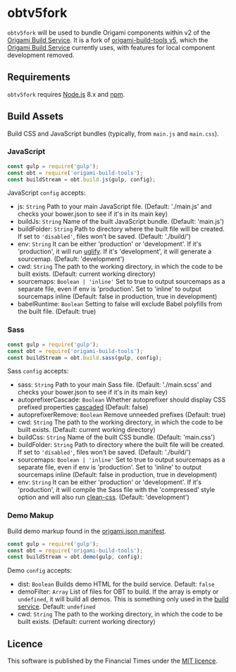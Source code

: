 # obtv5fork

`obtv5fork` will be used to bundle Origami components within v2 of the [Origami Build Service](https://github.com/Financial-Times/origami-build-service). It is a fork of [origami-build-tools v5](https://github.com/Financial-Times/origami-build-tools), which the [Origami Build Service](https://github.com/Financial-Times/origami-build-service) currently uses, with features for local component development removed.

## Requirements

`obtv5fork` requires [Node.js] 8.x and [npm].

## Build Assets

Build CSS and JavaScript bundles (typically, from `main.js` and `main.css`).

### JavaScript

```js
const gulp = require('gulp');
const obt = require('origami-build-tools');
const buildStream = obt.build.js(gulp, config);
```

JavaScript `config` accepts:
- js: `String` Path to your main JavaScript file. (Default: './main.js' and checks your bower.json to see if it's in its main key)
- buildJs: `String` Name of the built JavaScript bundle. (Default: 'main.js')
- buildFolder: `String` Path to directory where the built file will be created. If set to `'disabled'`, files won't be saved. (Default: './build/')
- env: `String` It can be either 'production' or 'development'. If it's 'production', it will run [uglify](https://github.com/mishoo/UglifyJS2). If it's 'development', it will generate a sourcemap. (Default: 'development')
- cwd: `String` The path to the working directory, in which the code to be built exists. (Default: current working directory)
- sourcemaps: `Boolean | 'inline'` Set to true to output sourcemaps as a separate file, even if env is 'production'. Set to 'inline' to output sourcemaps inline (Default: false in production, true in development)
- babelRuntime: `Boolean` Setting to false will exclude Babel polyfills from the built file. (Default: true)

### Sass

```js
const gulp = require('gulp');
const obt = require('origami-build-tools');
const buildStream = obt.build.sass(gulp, config);
```

Sass `config` accepts:
- sass: `String` Path to your main Sass file. (Default: './main.scss' and checks your bower.json to see if it's in its main key)
- autoprefixerCascade: `Boolean` Whether autoprefixer should display CSS prefixed properties [cascaded](https://github.com/postcss/autoprefixer#visual-cascade) (Default: false)
- autoprefixerRemove: `Boolean` Remove unneeded prefixes (Default: true)
- cwd: `String` The path to the working directory, in which the code to be built exists. (Default: current working directory)
- buildCss: `String` Name of the built CSS bundle. (Default: 'main.css')
- buildFolder: `String` Path to directory where the built file will be created. If set to `'disabled'`, files won't be saved. (Default: './build/')
- sourcemaps: `Boolean | 'inline'` Set to true to output sourcemaps as a separate file, even if env is 'production'. Set to 'inline' to output sourcemaps inline (Default: false in production, true in development)
- env: `String` It can be either 'production' or 'development'. If it's 'production', it will compile the Sass file with the 'compressed' style option and will also run [clean-css](https://github.com/jakubpawlowicz/clean-css). (Default: 'development')

### Demo Makup

Build demo markup found in the [origami.json manifest](https://origami.ft.com/spec/v1/manifest/).

```js
const gulp = require('gulp');
const obt = require('origami-build-tools');
const buildStream = obt.demo(gulp, config);
```

Demo `config` accepts:

- dist: `Boolean` Builds demo HTML for the build service. Default: `false`
- demoFilter: `Array` List of files for OBT to build. If the array is empty or `undefined`, it will build all demos. This is something only used in the [build service](https://origami-build.ft.com). Default: `undefined`
- cwd: `String` The path to the working directory, in which the code to be built exists. (Default: current working directory)

## Licence
This software is published by the Financial Times under the [MIT licence](http://opensource.org/licenses/MIT).

[node.js]: https://nodejs.org/
[npm]: https://www.npmjs.com/
